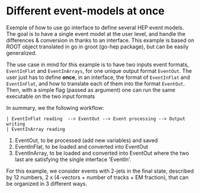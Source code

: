 # Different event-models at once

Exemple of how to use go interface to define several HEP event models. The goal is to have a single event model at the user level, and handle the differences & conversion in thanks to an interface. This example is based on ROOT object translated in go in groot (go-hep package), but can be easily generalized.

The use case in mind for this example is to have two inputs event formats, `EventInFlat` and `EventInArrays`, for one unique output format `EventOut`. The user just has to define **once**, in an interface, the format of `EventInFlat` and `EventInFlat`, and how to translate each of them into the format `EventOut`. Then, with a simple flag (passed as argument) one can run the same executable on the two input formats

In summary, we the following workflow:
```
| EventInFlat reading  --> EventOut --> Event processing --> Output writing
| EventInArray reading
```
  1. EventOut, to be processed (add new variables) and saved
  1. EventInFlat, to be loaded and converted into EventOut
  1. EventInArray, to be loaded and converted into EventOut
where the two last are satisfying the single interface 'EventIn'.

For this example, we consider events with 2-jets in the final state, described by 12 numbers, 2 x (4-vectors + number of tracks + EM fraction), that can be organized in 3 different ways.

